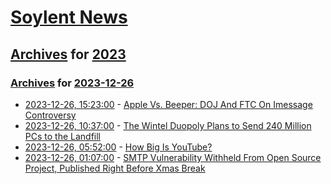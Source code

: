 # [Soylent News](../../../README.md)

## [Archives](../../index.md) for [2023](../index.md)

### [Archives](../../index.md) for [2023-12-26](index.md)

* [2023-12-26, 15:23:00](https://soylentnews.org/article.pl?sid=23/12/25/2218201&from=rss) - [Apple Vs. Beeper: DOJ And FTC On Imessage Controversy](https://soylentnews.org/article.pl?sid=23/12/25/2218201&from=rss)
* [2023-12-26, 10:37:00](https://soylentnews.org/article.pl?sid=23/12/25/1722209&from=rss) - [The Wintel Duopoly Plans to Send 240 Million PCs to the Landfill](https://soylentnews.org/article.pl?sid=23/12/25/1722209&from=rss)
* [2023-12-26, 05:52:00](https://soylentnews.org/article.pl?sid=23/12/25/1717242&from=rss) - [How Big Is YouTube?](https://soylentnews.org/article.pl?sid=23/12/25/1717242&from=rss)
* [2023-12-26, 01:07:00](https://soylentnews.org/article.pl?sid=23/12/24/0428239&from=rss) - [SMTP Vulnerability Withheld From Open Source Project, Published Right Before Xmas Break](https://soylentnews.org/article.pl?sid=23/12/24/0428239&from=rss)
